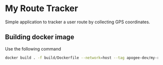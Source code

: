 # My Route Tracker

Simple application to tracker a user route by collecting GPS coordinates.

## Building docker image

Use the following command

```bash
docker build . -f build/Dockerfile --network=host --tag apogee-dev/my-route-tracker:local
```
